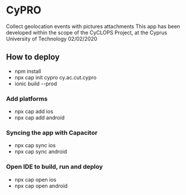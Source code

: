 # CyPRO
Collect geolocation events with pictures attachments
This app has been developed within the scope of the CyCLOPS Project, at the Cyprus University of Technology 02/02/2020

## How to deploy
- npm install
- npx cap init cypro cy.ac.cut.cypro
- ionic build --prod

### Add platforms
- npx cap add ios
- npx cap add android

### Syncing the app with Capacitor
- npx cap sync ios
- npx cap sync android

### Open IDE to build, run and deploy
- npx cap open ios
- npx cap open android